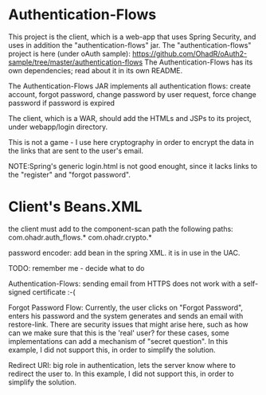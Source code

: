 Authentication-Flows
====================

This project is the client, which is a web-app that uses Spring Security, and uses in addition the "authentication-flows" 
jar. The  "authentication-flows" project is here (under oAuth sample):
https://github.com/OhadR/oAuth2-sample/tree/master/authentication-flows
The Authentication-Flows has its own dependencies; read about it in its own README.

The Authentication-Flows JAR implements all authentication flows: 
create account, 
forgot password, 
change password by user request, 
force change password if password is expired

The client, which is a WAR, should add the HTMLs and JSPs to its project, under webapp/login directory.

This is not a game - I use here cryptography in order to encrypt the data in the links that are sent to the user's email.

NOTE:Spring's generic login.html is not good enought, since it lacks links to the "register" and "forgot password".

Client's Beans.XML
==================
the client must add to the component-scan path the following paths:
com.ohadr.auth_flows.*
com.ohadr.crypto.*

password encoder:
add bean in the spring XML. it is in use in the UAC.


TODO:
remember me - decide what to do

Authentication-Flows: sending email from HTTPS does not work with a self-signed certificate :-(

Forgot Password Flow:
Currently, the user clicks on "Forgot Password", enters his password and the system generates and sends 
an email with restore-link. There are security issues that might arise here, such as how can we make sure
that this is the 'real' user? for these cases, some implementations can add a mechanism of "secret question".
In this example, I did not support this, in order to simplify the solution.

Redirect URI:
big role in authentication, lets the server know where to redirect the user to.
In this example, I did not support this, in order to simplify the solution.
